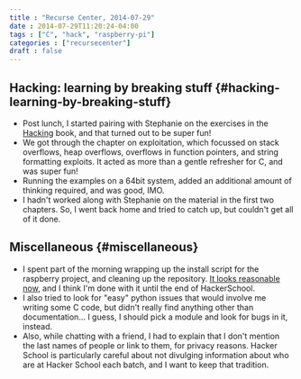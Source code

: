 ```yaml
---
title : "Recurse Center, 2014-07-29"
date : 2014-07-29T11:20:24-04:00
tags : ["C", "hack", "raspberry-pi"]
categories : ["recursecenter"]
draft : false
---
```


## Hacking: learning by breaking stuff {#hacking-learning-by-breaking-stuff}

-   Post lunch, I started pairing with Stephanie on the exercises in the [Hacking](http://www.nostarch.com/hacking2.htm)
    book, and that turned out to be super fun!
-   We got through the chapter on exploitation, which focussed on stack
    overflows, heap overflows, overflows in function pointers, and string
    formatting exploits.  It acted as more than a gentle refresher for C, and was
    super fun!
-   Running the examples on a 64bit system, added an additional amount of
    thinking required, and was good, IMO.
-   I hadn't worked along with Stephanie on the material in the first two
    chapters.  So, I went back home and tried to catch up, but couldn't get all
    of it done.


## Miscellaneous {#miscellaneous}

-   I spent part of the morning wrapping up the install script for the raspberry
    project, and cleaning up the repository.  [It looks reasonable now](https://github.com/kbeyer/RPi-LED-SpectrumAnalyzer), and I
    think I'm done with it until the end of HackerSchool.
-   I also tried to look for "easy" python issues that would involve me writing
    some C code, but didn't really find anything other than documentation... I
    guess, I should pick a module and look for bugs in it, instead.
-   Also, while chatting with a friend, I had to explain that I don't mention the
    last names of people or link to them, for privacy reasons.  Hacker School is
    particularly careful about not divulging information about who are at Hacker
    School each batch, and I want to keep that tradition.
